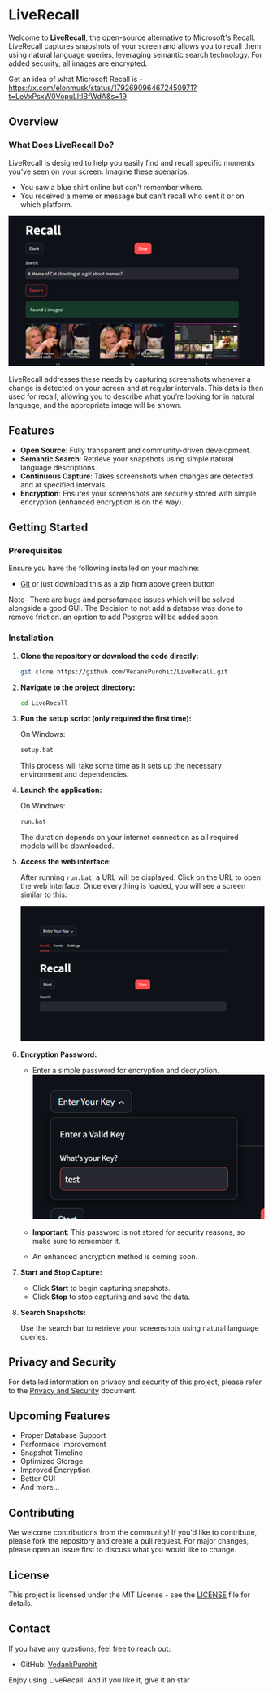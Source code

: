 # LiveRecall

Welcome to **LiveRecall**, the open-source alternative to Microsoft's Recall. LiveRecall captures snapshots of your screen and allows you to recall them using natural language queries, leveraging semantic search technology. For added security, all images are encrypted.

Get an idea of what Microsoft Recall is - https://x.com/elonmusk/status/1792690964672450971?t=LeVxPsxW0VopuLltIBfWdA&s=19 

## Overview

### What Does LiveRecall Do?

LiveRecall is designed to help you easily find and recall specific moments you’ve seen on your screen. Imagine these scenarios:

- You saw a blue shirt online but can’t remember where.
- You received a meme or message but can’t recall who sent it or on which platform.

![LiveRecall Infrance](Images/Screenshot%202024-06-13%20083549.png)

LiveRecall addresses these needs by capturing screenshots whenever a change is detected on your screen and at regular intervals. This data is then used for recall, allowing you to describe what you’re looking for in natural language, and the appropriate image will be shown.

## Features

- **Open Source**: Fully transparent and community-driven development.
- **Semantic Search**: Retrieve your snapshots using simple natural language descriptions.
- **Continuous Capture**: Takes screenshots when changes are detected and at specified intervals.
- **Encryption**: Ensures your screenshots are securely stored with simple encryption (enhanced encryption is on the way).

## Getting Started

### Prerequisites

Ensure you have the following installed on your machine:

- [Git](https://git-scm.com/downloads)
  or just download this as a zip from above green button

Note- There are bugs and persofamace issues which will be solved alongside a good GUI.
The Decision to not add a databse was done to remove friction. an oprtion to add Postgree will be added soon

### Installation

1. **Clone the repository or download the code directly:**

   ```bash
   git clone https://github.com/VedankPurohit/LiveRecall.git
   ```

2. **Navigate to the project directory:**

   ```bash
   cd LiveRecall
   ```

3. **Run the setup script (only required the first time):**

   On Windows:

   ```bash
   setup.bat
   ```

   This process will take some time as it sets up the necessary environment and dependencies.

4. **Launch the application:**

   On Windows:

   ```bash
   run.bat
   ```

   The duration depends on your internet connection as all required models will be downloaded.

5. **Access the web interface:**

   After running `run.bat`, a URL will be displayed. Click on the URL to open the web interface. Once everything is loaded, you will see a screen similar to this:

   ![LiveRecall Interface](Images/Screenshot%202024-06-13%20082741.png)


6. **Encryption Password:**

   - Enter a simple password for encryption and decryption.
     ![LiveRecall Password](Images/Screenshot%202024-06-13%20082759.png)

   - **Important**: This password is not stored for security reasons, so make sure to remember it.
   - An enhanced encryption method is coming soon.

7. **Start and Stop Capture:**

   - Click **Start** to begin capturing snapshots.
   - Click **Stop** to stop capturing and save the data.

8. **Search Snapshots:**

   Use the search bar to retrieve your screenshots using natural language queries.


## Privacy and Security

For detailed information on privacy and security of this project, please refer to the [Privacy and Security](PRIVACY_AND_SECURITY.md) document.

## Upcoming Features

- Proper Database Support
- Performace Improvement
- Snapshot Timeline
- Optimized Storage
- Improved Encryption
- Better GUI
- And more...

## Contributing

We welcome contributions from the community! If you'd like to contribute, please fork the repository and create a pull request. For major changes, please open an issue first to discuss what you would like to change.

## License

This project is licensed under the MIT License - see the [LICENSE](LICENSE) file for details.

## Contact

If you have any questions, feel free to reach out:

- GitHub: [VedankPurohit](https://github.com/VedankPurohit)

Enjoy using LiveRecall!
And if you like it, give it an star
